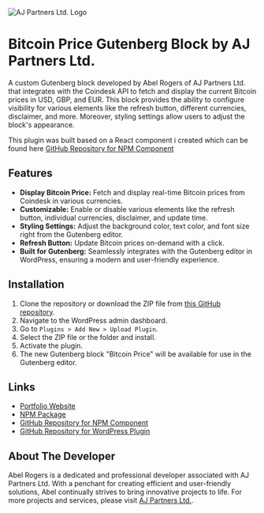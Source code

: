 ![AJ Partners Ltd. Logo](https://www.ajpartnersltd.com/wp-content/uploads/2023/10/Untitled.jpg)

# Bitcoin Price Gutenberg Block by AJ Partners Ltd.

A custom Gutenberg block developed by Abel Rogers of AJ Partners Ltd. that integrates with the Coindesk API to fetch and display the current Bitcoin prices in USD, GBP, and EUR. This block provides the ability to configure visibility for various elements like the refresh button, different currencies, disclaimer, and more. Moreover, styling settings allow users to adjust the block's appearance.

This plugin was built based on a React component i created which can be found here [GitHub Repository for NPM Component](https://github.com/animasoul/bitcoin-price-component)

## Features

- **Display Bitcoin Price:** Fetch and display real-time Bitcoin prices from Coindesk in various currencies.
- **Customizable:** Enable or disable various elements like the refresh button, individual currencies, disclaimer, and update time.
- **Styling Settings:** Adjust the background color, text color, and font size right from the Gutenberg editor.
- **Refresh Button:** Update Bitcoin prices on-demand with a click.
- **Built for Gutenberg:** Seamlessly integrates with the Gutenberg editor in WordPress, ensuring a modern and user-friendly experience.

## Installation

1. Clone the repository or download the ZIP file from [this GitHub repository](https://github.com/animasoul/wp-bitcoin-price-plugin).
2. Navigate to the WordPress admin dashboard.
3. Go to `Plugins > Add New > Upload Plugin`.
4. Select the ZIP file or the folder and install.
5. Activate the plugin.
6. The new Gutenberg block "Bitcoin Price" will be available for use in the Gutenberg editor.

## Links

- [Portfolio Website](https://www.ajpartnersltd.com)
- [NPM Package](https://www.npmjs.com/package/bitcoin-price-component)
- [GitHub Repository for NPM Component](https://github.com/animasoul/bitcoin-price-component)
- [GitHub Repository for WordPress Plugin](https://github.com/animasoul/wp-bitcoin-price-plugin)

## About The Developer

Abel Rogers is a dedicated and professional developer associated with AJ Partners Ltd. With a penchant for creating efficient and user-friendly solutions, Abel continually strives to bring innovative projects to life. For more projects and services, please visit [AJ Partners Ltd.](https://www.ajpartnersltd.com).
